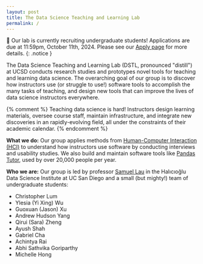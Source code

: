 ```yaml
---
layout: post
title: The Data Science Teaching and Learning Lab
permalink: /
---
```


🎉 Our lab is currently recruiting undergraduate students! Applications are due
at 11:59pm, October 11th, 2024. Please see our [Apply page](/apply) for more details.
{: .notice }

The Data Science Teaching and Learning Lab (DSTL, pronounced "distill") at UCSD
conducts research studies and prototypes novel tools for teaching and learning
data science. The overarching goal of our group is to discover how instructors
use (or struggle to use!) software tools to accomplish the many tasks of
teaching, and design new tools that can improve the lives of data science
instructors everywhere.

{% comment %}
Teaching data science is hard! Instructors design learning
materials, oversee course staff, maintain infrastructure, and integrate new
discoveries in an rapidly-evolving field, all under the constraints of their
academic calendar.
{% endcomment %}

**What we do:** Our group applies methods from [Human-Computer Interaction
(HCI)][hci] to understand how instructors use software by conducting interviews
and usability studies. We also build and maintain software tools like [Pandas
Tutor][pt], used by over 20,000 people per year.

[hci]: https://www.interaction-design.org/literature/topics/human-computer-interaction
[pt]: https://pandastutor.com/

**Who we are:** Our group is led by professor [Samuel Lau][sam] in the
Halıcıoğlu Data Science Institute at UC San Diego and a small (but mighty!) team
of undergraduate students:

<ul class="team-list">
  <li>Christopher Lum</li>
  <li>Ylesia (Yi Xing) Wu</li>
  <li>Guoxuan (Jason) Xu</li>
  <li>Andrew Hudson Yang</li>
  <li>Qirui (Sara) Zheng</li>
  <li>Ayush Shah</li>
  <li>Gabriel Cha</li>
  <li>Achintya Rai</li>
  <li>Abhi Sathvika Goriparthy</li>
  <li>Michelle Hong</li>
</ul>

[sam]: https://www.samlau.me/
